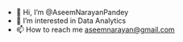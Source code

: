 - 👋 Hi, I’m @AseemNarayanPandey
- 👀 I’m interested in Data Analytics 
- 📫 How to reach me aseemnarayan@gmail.com

<!---
AseemNarayanPandey/AseemNarayanPandey is a ✨ special ✨ repository because its `README.md` (this file) appears on your GitHub profile.
You can click the Preview link to take a look at your changes.
--->
